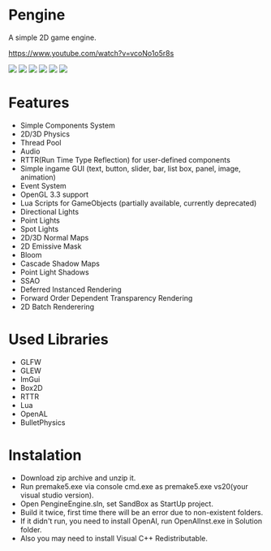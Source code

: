 # **Pengine**
A simple 2D game engine.

https://www.youtube.com/watch?v=vcoNo1o5r8s

<img src="https://user-images.githubusercontent.com/48869588/199320150-c399b799-ac89-421d-82c7-663dafc887fc.png">
<img src="https://user-images.githubusercontent.com/48869588/199319824-219f2f5f-06e0-419d-9ba4-f971ad58aafd.png">
<img src="https://user-images.githubusercontent.com/48869588/185961976-8b7d092c-48ac-452a-8b48-54591e173825.png">
<img src="https://user-images.githubusercontent.com/48869588/178849904-b219c9fa-2252-42b0-a201-62ced3646083.png">
<img src="https://user-images.githubusercontent.com/48869588/178851129-857d1916-f737-4a6c-9386-cf22d78816b5.png">
<img src="https://user-images.githubusercontent.com/48869588/178850673-68461c01-7c4f-4715-a887-1538fe7a0052.jpg">

# **Features**

* Simple Components System
* 2D/3D Physics
* Thread Pool
* Audio
* RTTR(Run Time Type Reflection) for user-defined components
* Simple ingame GUI (text, button, slider, bar, list box, panel, image, animation) 
* Event System
* OpenGL 3.3 support
* Lua Scripts for GameObjects (partially available, currently deprecated)
* Directional Lights
* Point Lights
* Spot Lights
* 2D/3D Normal Maps
* 2D Emissive Mask
* Bloom
* Cascade Shadow Maps
* Point Light Shadows
* SSAO
* Deferred Instanced Rendering
* Forward Order Dependent Transparency Rendering
* 2D Batch Renderering

# **Used Libraries**

* GLFW
* GLEW
* ImGui
* Box2D
* RTTR
* Lua
* OpenAL
* BulletPhysics

# **Instalation**

* Download zip archive and unzip it.
* Run premake5.exe via console cmd.exe as premake5.exe vs20(your visual studio version).
* Open PengineEngine.sln, set SandBox as StartUp project.
* Build it twice, first time there will be an error due to non-existent folders.
* If it didn't run, you need to install OpenAl, run OpenAlInst.exe in Solution folder.
* Also you may need to install Visual C++ Redistributable.
